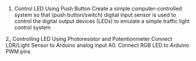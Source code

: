 1.	Control LED Using Push Button
    Create a simple computer-controlled system so that (push button/switch) digital input sensor is used to control the digital output devices (LEDs) to emulate a simple traffic light control system

2_ Controlling LED Using Photoresistor and Potentionmeter
    Connect LDR/Light Sensor to Arduino analog input A0.
    Connect RGB LED to Arduino PWM pins
    